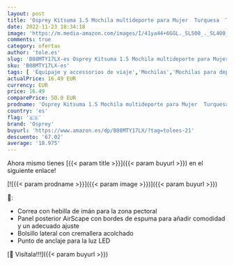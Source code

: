 ```yaml
---
layout: post
title: 'Osprey Kitsuma 1.5 Mochila multideporte para Mujer  Turquesa  Teal Reef   Talla O/S'
date: 2022-11-23 18:34:18
image: 'https://m.media-amazon.com/images/I/41ya44+6GGL._SL500_._SL400_.jpg'
comments: true
category: ofertas
author: 'tole.es'
slug: 'B08MTY17LX-es Osprey Kitsuma 1.5 Mochila multideporte para Mujer...'
sku: 'B08MTY17LX-es'
tags: [ 'Equipaje y accessorios de viaje','Mochilas','Mochilas para deportes y aire libre','Moda','mochila','osprey','🇪🇸', ]
actualPrice: 16.49 EUR
currency: EUR
price: 16.49
comparePrice: 50.0 EUR
prodname: 'Osprey Kitsuma 1.5 Mochila multideporte para Mujer  Turquesa  Teal Reef   Talla O/S'
country: 'es'
flag: '🇪🇸'
brand: 'Osprey'
buyurl: 'https://www.amazon.es/dp/B08MTY17LX/?tag=tolees-21'
descuento: '67.02'
average: '18.975'
---
```


Ahora mismo tienes [{{< param title >}}]({{< param buyurl >}}) en el siguiente enlace!

[![{{< param prodname >}}]({{< param image >}})]({{< param buyurl >}})

🔎:

- Correa con hebilla de imán para la zona pectoral
- Panel posterior AirScape con bordes de espuma para añadir comodidad y un adecuado ajuste
- Bolsillo lateral con cremallera acolchado
- Punto de anclaje para la luz LED

[🛒 Visítala!!!]({{< param buyurl >}})
